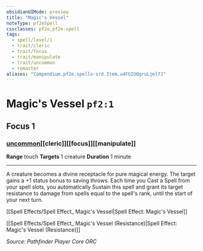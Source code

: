 ```yaml
---
obsidianUIMode: preview
title: "Magic's Vessel"
noteType: pf2eSpell
cssclasses: pf2e,pf2e-spell
tags:
  - spell/level/1
  - trait/cleric
  - trait/focus
  - trait/manipulate
  - trait/uncommon
  - remaster
aliases: "Compendium.pf2e.spells-srd.Item.u4FGIUQgruLjml7J" 
---
```

# Magic's Vessel  `pf2:1`  
## Focus 1
### [uncommon](uncommon "Uncommon Rarity Trait")[[cleric]][[focus]][[manipulate]]

**Range** touch
**Targets** 1 creature
**Duration** 1 minute
* * * 
A creature becomes a divine receptacle for pure magical energy. The target gains a +1 status bonus to saving throws. Each time you Cast a Spell from your spell slots, you automatically Sustain this spell and grant its target resistance to damage from spells equal to the spell's rank, until the start of your next turn.

[[Spell Effects/Spell Effect_ Magic's Vessel|Spell Effect: Magic's Vessel]]

[[Spell Effects/Spell Effect_ Magic's Vessel (Resistance)|Spell Effect: Magic's Vessel (Resistance)]]

*Source: Pathfinder Player Core*
*ORC*